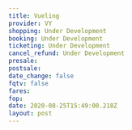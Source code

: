 ```yaml
---
title: Vueling
provider: VY
shopping: Under Development
booking: Under Development
ticketing: Under Development
cancel_refund: Under Development
presale:
postsale:
date_change: false
fqtv: false
fares:
fop:
date: 2020-08-25T15:49:00.218Z
layout: post
---
```

